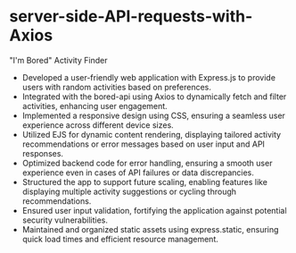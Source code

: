 # server-side-API-requests-with-Axios
"I'm Bored" Activity Finder <br>
<ul>
  <li>Developed a user-friendly web application with Express.js to provide users with random activities based on preferences. </li>
  <li>Integrated with the bored-api using Axios to dynamically fetch and filter activities, enhancing user engagement.</li>
  <li>Implemented a responsive design using CSS, ensuring a seamless user experience across different device sizes.</li>
  <li>Utilized EJS for dynamic content rendering, displaying tailored activity recommendations or error messages based on user input and API responses.</li>
  <li>Optimized backend code for error handling, ensuring a smooth user experience even in cases of API failures or data discrepancies.</li>
  <li>Structured the app to support future scaling, enabling features like displaying multiple activity suggestions or cycling through recommendations.</li>
  <li>Ensured user input validation, fortifying the application against potential security vulnerabilities.</li>
  <li>Maintained and organized static assets using express.static, ensuring quick load times and efficient resource management.</li>
</ul>








